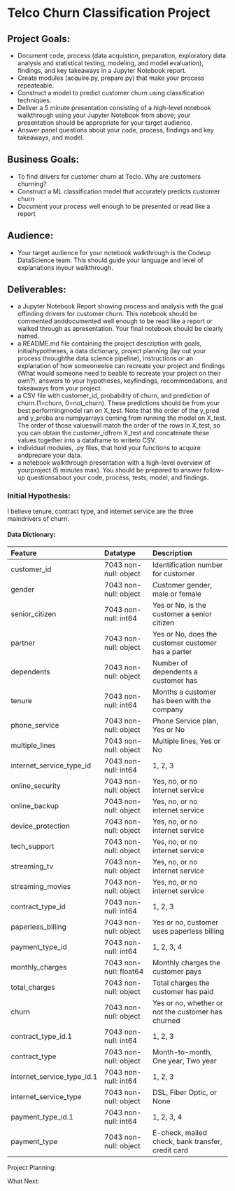 # Telco Churn Classification Project

## Project Goals:
- Document code, process (data acquistion, preparation, exploratory data analysis and statistical testing, modeling, and model evaluation), findings, and key takeaways in a Jupyter Notebook report.
- Create modules (acquire.py, prepare.py) that make your process repeateable.
- Construct a model to predict customer churn using classification techniques.
- Deliver a 5 minute presentation consisting of a high-level notebook walkthrough using your Jupyter Notebook from above; your presentation should be appropriate for your target audience.
- Answer panel questions about your code, process, findings and key takeaways, and model.

## Business Goals:
- To find drivers for customer churn at Teclo. Why are customers churning?
- Construct a ML classification model that accurately predicts customer churn
- Document your process well enough to be presented or read like a report

## Audience:
- Your target audience for your notebook walkthrough is the Codeup DataScience team. This should guide your language and level of explanations inyour walkthrough.

## Deliverables:
- a Jupyter Notebook Report showing process and analysis with the goal offinding drivers for customer churn. This notebook should be commented anddocumented well enough to be read like a report or walked through as apresentation. Your final notebook should be clearly named.
- a README.md file containing the project description with goals, initialhypotheses, a data dictionary, project planning (lay out your process throughthe data science pipeline), instructions or an explanation of how someoneelse can recreate your project and findings (What would someone need to beable to recreate your project on their own?), answers to your hypotheses, keyfindings, recommendations, and takeaways from your project.
- a CSV file with customer_id, probability of churn, and prediction of churn.(1=churn, 0=not_churn). These predictions should be from your best performingmodel ran on X_test. Note that the order of the y_pred and y_proba are numpyarrays coming from running the model on X_test. The order of those valueswill match the order of the rows in X_test, so you can obtain the customer_idfrom X_test and concatenate these values together into a dataframe to writeto CSV.
- individual modules, .py files, that hold your functions to acquire andprepare your data.
- a notebook walkthrough presentation with a high-level overview of yourproject (5 minutes max). You should be prepared to answer follow-up questionsabout your code, process, tests, model, and findings.

### Initial Hypothesis:
I believe tenure, contract type, and internet service are the three maindrivers of churn. 

#### Data Dictionary:

| Feature                    | Datatype               | Description                                                           |
|:---------------------------|:-----------------------|:----------------------------------------------------------------------|
| customer_id                | 7043 non-null: object  | Identification number for customer                 |
| gender                     | 7043 non-null: object  | Customer gender, male or female                    |
| senior_citizen             | 7043 non-null: int64   | Yes or No, is the customer a senior citizen        |
| partner                    | 7043 non-null: object  | Yes or No, does the customer customer has a parter |
| dependents                 | 7043 non-null: object  | Number of dependents a customer has                |
| tenure                     | 7043 non-null: int64   | Months a customer has been with the company        |
| phone_service              | 7043 non-null: object  | Phone Service plan, Yes or No                      |
| multiple_lines             | 7043 non-null: object  | Multiple lines, Yes or No                          |
| internet_service_type_id   | 7043 non-null: int64   | 1, 2, 3                                            |
| online_security            | 7043 non-null: object  | Yes, no, or no internet service                    |
| online_backup              | 7043 non-null: object  | Yes, no, or no internet service                    |
| device_protection          | 7043 non-null: object  | Yes, no, or no internet service                    |
| tech_support               | 7043 non-null: object  | Yes, no, or no internet service                    |
| streaming_tv               | 7043 non-null: object  | Yes, no, or no internet service                    |
| streaming_movies           | 7043 non-null: object  | Yes, no, or no internet service                    |
| contract_type_id           | 7043 non-null: int64   | 1, 2, 3                                            |
| paperless_billing          | 7043 non-null: object  | Yes or no, customer uses paperless billing         |
| payment_type_id            | 7043 non-null: int64   | 1, 2, 3, 4                                         |
| monthly_charges            | 7043 non-null: float64 | Monthly charges the customer pays                  |
| total_charges              | 7043 non-null: object  | Total charges the customer has paid                |
| churn                      | 7043 non-null: object  | Yes or no, whether or not the customer has churned |
| contract_type_id.1         | 7043 non-null: int64   | 1, 2, 3                                            |
| contract_type              | 7043 non-null: object  | Month-to-month, One year, Two year                 |
| internet_service_type_id.1 | 7043 non-null: int64   | 1, 2, 3                                            |
| internet_service_type      | 7043 non-null: object  | DSL, Fiber Optic, or None                          |
| payment_type_id.1          | 7043 non-null: int64   | 1, 2, 3, 4                                         |
| payment_type               | 7043 non-null: object  | E-check, mailed check, bank transfer, credit card  |


Project Planning:

What Next:
